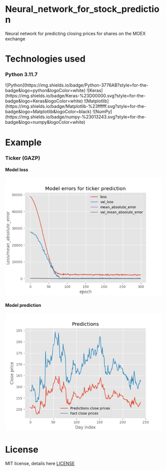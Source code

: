 # Neural_network_for_stock_prediction
Neural network for predicting closing prices for shares on the MOEX exchange

# Technologies used
<h3>Python 3.11.7</h3>
![Python](https://img.shields.io/badge/Python-3776AB?style=for-the-badge&logo=python&logoColor=white)
![Keras](https://img.shields.io/badge/Keras-%23D00000.svg?style=for-the-badge&logo=Keras&logoColor=white)
![Matplotlib](https://img.shields.io/badge/Matplotlib-%23ffffff.svg?style=for-the-badge&logo=Matplotlib&logoColor=black)
![NumPy](https://img.shields.io/badge/numpy-%23013243.svg?style=for-the-badge&logo=numpy&logoColor=white)

# Example
### Ticker (GAZP)
<div>
    <h4>Model loss</h4>
    <img src="img/model_loss.png">
</div>

<div>
    <h4>Model prediction</h4>
    <img src="img/model_predictions.png">
</div>

# License
<p>MIT license, details here <a href="LICENSE">LICENSE</a></p>